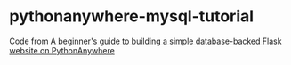 # pythonanywhere-mysql-tutorial
Code from [A beginner's guide to building a simple database-backed Flask website on PythonAnywhere](https://blog.pythonanywhere.com/121/)
